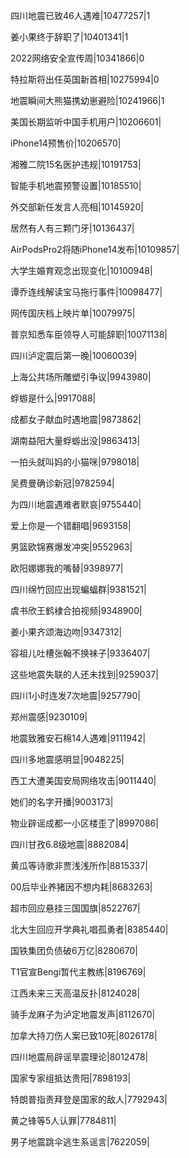 四川地震已致46人遇难|10477257|1

姜小果终于辞职了|10401341|1

2022网络安全宣传周|10341866|0

特拉斯将出任英国新首相|10275994|0

地震瞬间大熊猫携幼崽避险|10241966|1

美国长期监听中国手机用户|10206601|

iPhone14预售价|10206570|

湘雅二院15名医护违规|10191753|

智能手机地震预警设置|10185510|

外交部新任发言人亮相|10145920|

居然有人有三颗门牙|10136437|

AirPodsPro2将随iPhone14发布|10109857|

大学生婚育观念出现变化|10100948|

谭乔连线解读宝马拖行事件|10098477|

网传国庆档上映片单|10079975|

普京知悉车臣领导人可能辞职|10071138|

四川泸定震后第一晚|10060039|

上海公共场所雕塑引争议|9943980|

蜉蝣是什么|9917088|

成都女子献血时遇地震|9873862|

湖南益阳大量蜉蝣出没|9863413|

一拍头就叫妈的小猫咪|9798018|

吴费曼确诊新冠|9782594|

为四川地震遇难者默哀|9755440|

爱上你是一个错翻唱|9693158|

男篮欧锦赛爆发冲突|9552963|

欧阳娜娜我的嘴替|9398977|

四川绵竹回应出现蝙蝠群|9381521|

虞书欣王鹤棣合拍视频|9348900|

姜小果齐颂海边吻|9347312|

容祖儿吐槽张翰不换袜子|9336407|

这些地震失联的人还未找到|9259037|

四川1小时连发7次地震|9257790|

郑州震感|9230109|

地震致雅安石棉14人遇难|9111942|

四川多地震感明显|9048225|

西工大遭美国安局网络攻击|9011440|

她们的名字开播|9003173|

物业辟谣成都一小区楼歪了|8997086|

四川甘孜6.8级地震|8882084|

黄瓜等诗歌非贾浅浅所作|8815337|

00后毕业养猪因不想内耗|8683263|

超市回应悬挂三国国旗|8522767|

北大生回应开学典礼唱孤勇者|8385440|

国铁集团负债破6万亿|8280670|

T1官宣Bengi暂代主教练|8196769|

江西未来三天高温反扑|8124028|

骑手龙麻子为泸定地震发声|8112670|

加拿大持刀伤人案已致10死|8026178|

四川地震局辟谣旱震理论|8012478|

国家专家组抵达贵阳|7898193|

特朗普指责拜登是国家的敌人|7792943|

黄之锋等5人认罪|7784811|

男子地震跳伞逃生系谣言|7622059|

